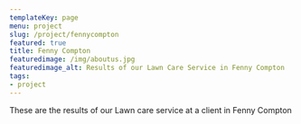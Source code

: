 ```yaml
---
templateKey: page
menu: project
slug: /project/fennycompton
featured: true
title: Fenny Compton
featuredimage: /img/aboutus.jpg
featuredimage_alt: Results of our Lawn Care Service in Fenny Compton
tags:
- project
---
```

These are the results of our Lawn care service at a client in Fenny Compton


